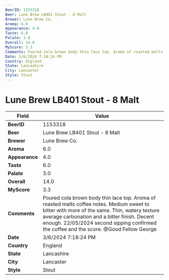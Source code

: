 ```yaml
---
BeerID: 1153318
Beer: Lune Brew LB401 Stout - 8 Malt
Brewer: Lune Brew Co.
Aroma: 6.0
Appearance: 4.0
Taste: 6.0
Palate: 3.0
Overall: 14.0
MyScore: 3.3
Comments: Poured cola brown body thin lace top. Aroma of roasted malts coffee notes. Medium sweet to bitter with more of the same. Thin, watery texture average carbonation and a bitter finish. Decent enough.  22/05/2024 second sipping confirmed the coffee and the score. @Good Fellow George
Date: 3/6/2024 7:18:24 PM
Country: England
State: Lancashire
City: Lancaster
Style: Stout
---
```


# Lune Brew LB401 Stout - 8 Malt

| Field         | Value |
|---------------|-------|
| **BeerID** | 1153318 |
| **Beer** | Lune Brew LB401 Stout - 8 Malt |
| **Brewer** | Lune Brew Co. |
| **Aroma** | 6.0 |
| **Appearance** | 4.0 |
| **Taste** | 6.0 |
| **Palate** | 3.0 |
| **Overall** | 14.0 |
| **MyScore** | 3.3 |
| **Comments** | Poured cola brown body thin lace top. Aroma of roasted malts coffee notes. Medium sweet to bitter with more of the same. Thin, watery texture average carbonation and a bitter finish. Decent enough.  22/05/2024 second sipping confirmed the coffee and the score. @Good Fellow George  |
| **Date** | 3/6/2024 7:18:24 PM |
| **Country** | England |
| **State** | Lancashire |
| **City** | Lancaster |
| **Style** | Stout |
